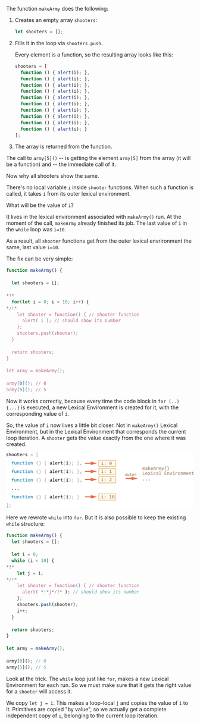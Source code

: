 
The function `makeArmy` does the following:

1. Creates an empty array `shooters`:

    ```js
    let shooters = [];
    ```
2. Fills it in the loop via `shooters.push`.

    Every element is a function, so the resulting array looks like this:

    ```js no-beautify
    shooters = [
      function () { alert(i); },
      function () { alert(i); },
      function () { alert(i); },
      function () { alert(i); },
      function () { alert(i); },
      function () { alert(i); },
      function () { alert(i); },
      function () { alert(i); },
      function () { alert(i); },
      function () { alert(i); }
    ];
    ```

3. The array is returned from the function.

The call to `army[5]()` -- is getting the element `army[5]` from the array (it will be a function) and -- the immediate call of it.

Now why all shooters show the same.

There's no local variable `i` inside `shooter` functions. When such a function is called, it takes `i` from its outer lexical environment.

What will be the value of `i`?

It lives in the lexical environment associated with `makeArmy()` run. At the moment of the call, `makeArmy` already finished its job. The last value of `i` in the `while` loop was `i=10`.

As a result, all `shooter` functions get from the outer lexical envrironment the same, last value `i=10`.

The fix can be very simple:

```js run
function makeArmy() {
  
  let shooters = [];

*!*
  for(let i = 0; i < 10; i++) {
*/!*
    let shooter = function() { // shooter function
      alert( i ); // should show its number
    };
    shooters.push(shooter);
  }

  return shooters;
}

let army = makeArmy();

army[0](); // 0
army[5](); // 5
```

Now it works correctly, because every time the code block in `for (..) {...}` is executed, a new Lexical Environment is created for it, with the corresponding value of `i`.

So, the value of `i` now lives a little bit closer. Not in `makeArmy()` Lexical Environment, but in the Lexical Environment that corresponds the current loop iteration. A `shooter` gets the value exactly from the one where it was created.

![](lexenv-makearmy.png)

Here we rewrote `while` into `for`. But it is also possible to keep the existing `while` structure:


```js run
function makeArmy() {
  let shooters = [];

  let i = 0;
  while (i < 10) {
*!*
    let j = i;
*/!*
    let shooter = function() { // shooter function
      alert( *!*j*/!* ); // should show its number
    };
    shooters.push(shooter);
    i++;
  }

  return shooters;
}

let army = makeArmy();

army[0](); // 0
army[5](); // 5
```

Look at the trick. The `while` loop just like `for`, makes a new Lexical Environment for each run. So we must make sure that it gets the right value for a `shooter` will access it.

We copy `let j = i`. This makes a loop-local `j` and copies the value of `i` to it. Primitives are copied "by value", so we actually get a complete independent copy of `i`, belonging to the current loop iteration.

